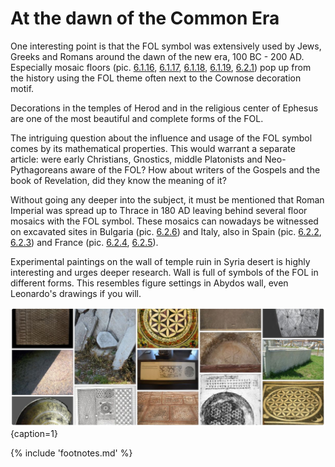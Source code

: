 # At the dawn of the Common Era

One interesting point is that the FOL symbol was extensively used by Jews, Greeks and Romans around the dawn of the new era, 100 BC - 200 AD. Especially mosaic floors (pic. [6.1.16](2000-0bc.md#fig6.1.16), [6.1.17](2000-0bc.md#fig6.1.17), [6.1.18](2000-0bc.md#fig6.1.18), [6.1.19](2000-0bc.md#fig6.1.19), [6.2.1](0-2000ad.md#fig6.2.1)) pop up from the history using the FOL theme often next to the Cownose decoration motif.

Decorations in the temples of Herod and in the religious center of Ephesus are one of the most beautiful and complete forms of the FOL.

The intriguing question about the influence and usage of the FOL symbol comes by its mathematical properties. This would warrant a separate article: were early Christians, Gnostics, middle Platonists and Neo-Pythagoreans aware of the FOL? How about writers of the Gospels and the book of Revelation, did they know the meaning of it?

Without going any deeper into the subject, it must be mentioned that Roman Imperial was spread up to Thrace in 180 AD leaving behind several floor mosaics with the FOL symbol. These mosaics can nowadays be witnessed on excavated sites in Bulgaria (pic. [6.2.6](0-2000ad.md#fig6.2.6)) and Italy<!-- cite author="Karl" title="House of Tragic Poet as House of Glaucus - Pompeii - Mosaic floor" date="" location="" type="website" href="https://www.flickr.com/photos/70125105@N06/13980198177/" -->, also in Spain (pic. [6.2.2](0-2000ad.md#fig6.2.2), [6.2.3](0-2000ad.md#fig6.2.3)) and France (pic. [6.2.4](0-2000ad.md#fig6.2.4), [6.2.5](0-2000ad.md#fig6.2.5)).

Experimental paintings on the wall of temple ruin<!-- cite author="Hans-Christian" title="Picture of temple ruin in Qasr al-Hair ash-Sharqi" date="" location="" type="website" href="https://www.flickr.com/photos/7283893@N05/5230474741/in/faves-48694711@N03/" --> in Syria desert is highly interesting and urges deeper research. Wall is full of symbols of the FOL in different forms. This resembles figure settings in Abydos wall, even Leonardo's drawings if you will.

![Artifacts of the FOL potpourri from Pinterest board](./media/artifacts2.jpg){caption=1}

{% include 'footnotes.md' %}
